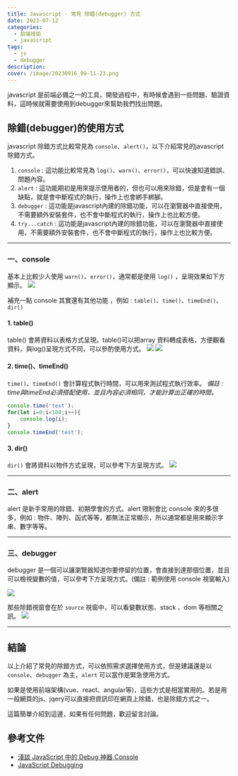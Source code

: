```yaml
---
title: Javascript - 常見 除錯(debugger) 方式
date: 2023-07-12
categories: 
  - 前端技術
  - javascript
tags: 
  - js
  - debugger
description:
cover: /image/20230916_09-11-23.png
---
```


javascript 是前端必備之一的工具，開發過程中，有時候會遇到一些問題、驗證資料，這時候就需要使用到debugger來幫助我們找出問題。

## 除錯(debugger)的使用方式
javascript 除錯方式比較常見為 ```console```、```alert()```，以下介紹常見的javascript 除錯方式。

1. ```console``` : 這功能比較常見為 ```log()```、```warn()```、```error()```，可以快速知道錯誤、問題內容。
2. ```alert``` : 這功能期初是用來提示使用者的，但也可以用來除錯，但是會有一個缺點，就是會中斷程式的執行，操作上也會綁手綁腳。
3. ```debugger``` : 這功能是javascript內建的除錯功能，可以在瀏覽器中直接使用，不需要額外安裝套件，也不會中斷程式的執行，操作上也比較方便。
4. ```try...catch``` : 這功能是javascript內建的除錯功能，可以在瀏覽器中直接使用，不需要額外安裝套件，也不會中斷程式的執行，操作上也比較方便。

---
### 一、console
基本上比較少人使用 ```warn()```、```error()```，通常都是使用 ```log()``` ，呈現效果如下方顯示。
![](/image/20230916_09-11-23.png)

補充一點 console 其實還有其他功能 ，例如 : ```table()```、```time()```、```timeEnd()```、```dir()```

#### 1. table()
table() 會將資料以表格方式呈現。table()可以把array 資料轉成表格，方便觀看資料，與log()呈現方式不同，可以參酌使用方式。
![](/image/20230916_09-16-23.png)
![](/image/20230916_09-17-47.png)


#### 2. time()、timeEnd()
```time()```、```timeEnd()``` 會計算程式執行時間，可以用來測試程式執行效率。
*備註 : time與timeEnd必須搭配使用，並且內容必須相同，才能計算出正確的時間。*
```js
console.time('test');
for(let i=0;i<100;i++){
    console.log(i);
}
console.timeEnd('test');
```

#### 3. dir()
```dir()``` 會將資料以物件方式呈現，可以參考下方呈現方式。
![](/image/20230916_09-24-09.png)


---
### 二、alert
alert 是新手常用的除錯、初期學會的方式。alert 限制會比 console 來的多很多，例如 : 物件、陣列、函式等等，都無法正常顯示，所以通常都是用來顯示字串、數字等等。

---
### 三、debugger
debugger 是一個可以讓瀏覽器知道你要停留的位置，會直接到達那個位置，並且可以檢視變數的值，可以參考下方呈現方式。(備註 : 範例使用 console 視窗輸入)

![](/image/20230916_09-59-40.png)

那些除錯視窗會在於 ```source``` 視窗中，可以看變數狀態、stack 、dom 等相關之訊。
![](/image/20230916_10-00-35.png)



---
## 結論
以上介紹了常見的除錯方式，可以依照需求選擇使用方式，但是建議還是以 ```console```、```debugger``` 為主，```alert``` 可以當作是緊急使用方式。

如果是使用前端架構(vue、react、angular等)，這些方式是相當實用的。若是用一般網頁的js、jqery可以直接把資訊印在網頁上除錯，也是除錯方式之一。

這篇簡單介紹到這邊，如果有任何問題，歡迎留言討論。


## 參考文件
- [淺談 JavaScript 中的 Debug 神器 Console](https://israynotarray.com/javascript/20200313/3743352418/)
- [JavaScript Debugging](https://www.w3schools.com/js/js_debugging.asp)

